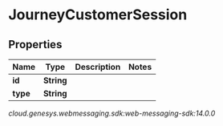 # JourneyCustomerSession


## Properties

| Name | Type | Description | Notes |
| ------------ | ------------- | ------------- | ------------- |
| **id** | **String** |  |  |
| **type** | **String** |  |  |




_cloud.genesys.webmessaging.sdk:web-messaging-sdk:14.0.0_
